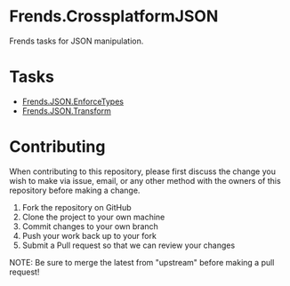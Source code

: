 # Frends.CrossplatformJSON

Frends tasks for JSON manipulation.

# Tasks

- [Frends.JSON.EnforceTypes](Frends.JSON.EnforceTypes/README.md)
- [Frends.JSON.Transform](Frends.JSON.Transform/README.md)

# Contributing
When contributing to this repository, please first discuss the change you wish to make via issue, email, or any other method with the owners of this repository before making a change.

1. Fork the repository on GitHub
2. Clone the project to your own machine
3. Commit changes to your own branch
4. Push your work back up to your fork
5. Submit a Pull request so that we can review your changes

NOTE: Be sure to merge the latest from "upstream" before making a pull request!